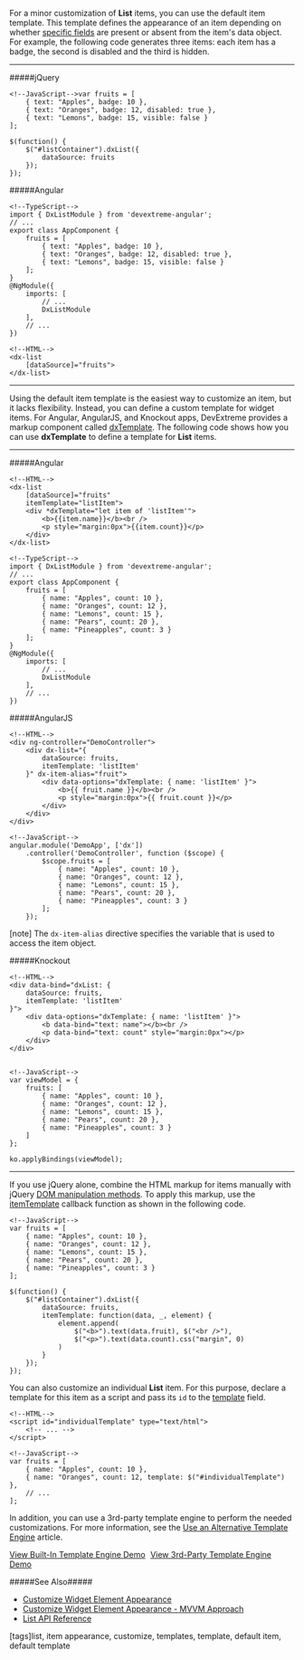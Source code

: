 For a minor customization of **List** items, you can use the default item template. This template defines the appearance of an item depending on whether [specific fields](/api-reference/10%20UI%20Widgets/dxList/5%20Default%20Item%20Template '/Documentation/ApiReference/UI_Widgets/dxList/Default_Item_Template/') are present or absent from the item's data object. For example, the following code generates three items: each item has a badge, the second is disabled and the third is hidden.

---
#####jQuery

    <!--JavaScript-->var fruits = [
        { text: "Apples", badge: 10 },
        { text: "Oranges", badge: 12, disabled: true },
        { text: "Lemons", badge: 15, visible: false }
    ];

    $(function() {
        $("#listContainer").dxList({
            dataSource: fruits
        });
    });

#####Angular

    <!--TypeScript-->
    import { DxListModule } from 'devextreme-angular';
    // ...
    export class AppComponent {
        fruits = [
            { text: "Apples", badge: 10 },
            { text: "Oranges", badge: 12, disabled: true },
            { text: "Lemons", badge: 15, visible: false }
        ];
    }
    @NgModule({
        imports: [
            // ...
            DxListModule
        ],
        // ...
    })

    <!--HTML-->
    <dx-list
        [dataSource]="fruits">
    </dx-list>

---

Using the default item template is the easiest way to customize an item, but it lacks flexibility. Instead, you can define a custom template for widget items. For Angular, AngularJS, and Knockout apps, DevExtreme provides a markup component called [dxTemplate](/api-reference/10%20UI%20Widgets/Markup%20Components/dxTemplate '/Documentation/ApiReference/UI_Widgets/Markup_Components/dxTemplate/'). The following code shows how you can use **dxTemplate** to define a template for **List** items.

---

#####Angular

    <!--HTML-->
    <dx-list
        [dataSource]="fruits"
        itemTemplate="listItem">
        <div *dxTemplate="let item of 'listItem'">
            <b>{{item.name}}</b><br />
            <p style="margin:0px">{{item.count}}</p>
        </div>
    </dx-list>

    <!--TypeScript-->
    import { DxListModule } from 'devextreme-angular';
    // ...
    export class AppComponent {
        fruits = [
            { name: "Apples", count: 10 },
            { name: "Oranges", count: 12 },
            { name: "Lemons", count: 15 },
            { name: "Pears", count: 20 },
            { name: "Pineapples", count: 3 }
        ];
    }
    @NgModule({
        imports: [
            // ...
            DxListModule
        ],
        // ...
    })

#####AngularJS

    <!--HTML-->
    <div ng-controller="DemoController">
        <div dx-list="{
            dataSource: fruits,
            itemTemplate: 'listItem'
        }" dx-item-alias="fruit">
            <div data-options="dxTemplate: { name: 'listItem' }">
                <b>{{ fruit.name }}</b><br />
                <p style="margin:0px">{{ fruit.count }}</p>
            </div>
        </div>
    </div>

    <!--JavaScript-->
    angular.module('DemoApp', ['dx'])
        .controller('DemoController', function ($scope) {
            $scope.fruits = [
                { name: "Apples", count: 10 },
                { name: "Oranges", count: 12 },
                { name: "Lemons", count: 15 },
                { name: "Pears", count: 20 },
                { name: "Pineapples", count: 3 }
            ];
        });

[note] The `dx-item-alias` directive specifies the variable that is used to access the item object.

#####Knockout

    <!--HTML-->
    <div data-bind="dxList: {
        dataSource: fruits,
        itemTemplate: 'listItem'
    }">
        <div data-options="dxTemplate: { name: 'listItem' }">
            <b data-bind="text: name"></b><br />
            <p data-bind="text: count" style="margin:0px"></p>
        </div>
    </div>


    <!--JavaScript-->
    var viewModel = {
        fruits: [
            { name: "Apples", count: 10 },
            { name: "Oranges", count: 12 },
            { name: "Lemons", count: 15 },
            { name: "Pears", count: 20 },
            { name: "Pineapples", count: 3 }
        ]
    };

    ko.applyBindings(viewModel);

---

If you use jQuery alone, combine the HTML markup for items manually with jQuery [DOM manipulation methods](https://api.jquery.com/category/manipulation). To apply this markup, use the [itemTemplate](/api-reference/10%20UI%20Widgets/CollectionWidget/1%20Configuration/itemTemplate.md '/Documentation/ApiReference/UI_Widgets/dxList/Configuration/#itemTemplate') callback function as shown in the following code.

    <!--JavaScript-->
    var fruits = [
        { name: "Apples", count: 10 },
        { name: "Oranges", count: 12 },
        { name: "Lemons", count: 15 },
        { name: "Pears", count: 20 },
        { name: "Pineapples", count: 3 }
    ];

    $(function() {
        $("#listContainer").dxList({
            dataSource: fruits,
            itemTemplate: function(data, _, element) {
                element.append(
                    $("<b>").text(data.fruit), $("<br />"),
                    $("<p>").text(data.count).css("margin", 0)
                )
            }
        });
    });

You can also customize an individual **List** item. For this purpose, declare a template for this item as a script and pass its `id` to the [template](/api-reference/10%20UI%20Widgets/CollectionWidget/5%20Default%20Item%20Template/template.md '/Documentation/ApiReference/UI_Widgets/dxList/Default_Item_Template/#template') field. 

    <!--HTML-->
    <script id="individualTemplate" type="text/html">
        <!-- ... -->
    </script>

    <!--JavaScript-->
    var fruits = [
        { name: "Apples", count: 10 },
        { name: "Oranges", count: 12, template: $("#individualTemplate") },
        // ...
    ];

In addition, you can use a 3rd-party template engine to perform the needed customizations. For more information, see the [Use an Alternative Template Engine](/concepts/05%20Widgets/zz%20Common/05%20UI%20Widgets/30%20Customize%20Widget%20Element%20Appearance/5%20Use%20an%20Alternative%20Template%20Engine.md '/Documentation/Guide/Widgets/Common/UI_Widgets/Customize_Widget_Element_Appearance/#Use_an_Alternative_Template_Engine') article.

<a href="/Demos/WidgetsGallery/Demo/List/ItemTemplate/jQuery/Light/" class="button orange small fix-width-155" style="margin-right: 5px; width:240px" target="_blank">View Built-In Template Engine Demo</a>
<a href="/Demos/WidgetsGallery/Demo/List/Item3RdPartyEngineTemplate/jQuery/Light/" class="button orange small fix-width-155" style="margin-right: 20px; width:240px" target="_blank">View 3rd-Party Template Engine Demo</a>

#####See Also#####
- [Customize Widget Element Appearance](/Documentation/Guide/Widgets/Common/UI_Widgets/Customize_Widget_Element_Appearance/#Customize_Widget_Element_Appearance/)
- [Customize Widget Element Appearance - MVVM Approach](/concepts/05%20Widgets/zz%20Common/05%20UI%20Widgets/35%20Customize%20Widget%20Element%20Appearance%20-%20MVVM%20Approach '/Documentation/Guide/Widgets/Common/UI_Widgets/Customize_Widget_Element_Appearance_-_MVVM_Approach/')
- [List API Reference](/api-reference/10%20UI%20Widgets/dxList '/Documentation/ApiReference/UI_Widgets/dxList/')

[tags]list, item appearance, customize, templates, template, default item, default template